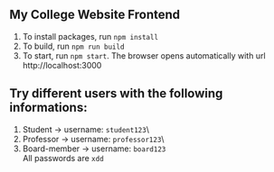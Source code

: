 ## My College Website Frontend

1. To install packages, run `npm install`
2. To build, run `npm run build`
3. To start, run `npm start`. The browser opens automatically with url http://localhost:3000

## Try different users with the following informations:

1. Student -> username: `student123`\
2. Professor -> username: `professor123`\
3. Board-member -> username: `board123`\
All passwords are `xdd`
